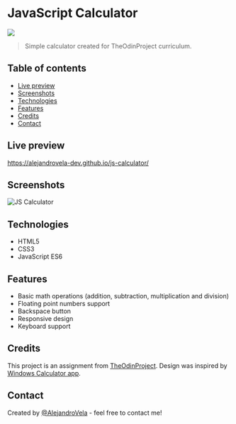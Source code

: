 # JavaScript Calculator
   <img src="https://github.com/DANIILNEDOSTUP/js-calcutator/workflows/CI/badge.svg?branch=master"><br>

> Simple calculator created for TheOdinProject curriculum.

## Table of contents

- [Live preview](#live-preview)
- [Screenshots](#screenshots)
- [Technologies](#technologies)
- [Features](#features)
- [Credits](#credits)
- [Contact](#contact)

## Live preview

https://alejandrovela-dev.github.io/js-calculator/

## Screenshots

![JS Calculator](img/js-calculator.png)

## Technologies

- HTML5
- CSS3
- JavaScript ES6

## Features

- Basic math operations (addition, subtraction, multiplication and division)
- Floating point numbers support
- Backspace button
- Responsive design
- Keyboard support

## Credits

This project is an assignment from [TheOdinProject](https://www.theodinproject.com). Design was inspired by [Windows Calculator app](https://github.com/Microsoft/calculator).

## Contact

Created by [@AlejandroVela](https://github.com/AlejandroVela-Dev) - feel free to contact me!

